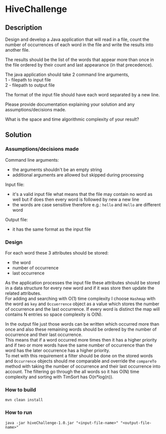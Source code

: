 # HiveChallenge

## Description
Design and develop a Java application that will read in a file, count the number of 
occurrences of each word in the file and write the results into another file. 

The results should be the list of the words that appear more than once in the file 
ordered by their count and last appearance (in that precedence).

The java application should take 2 command line arguments, \
1 - filepath to input file \
2 - filepath to output file

The format of the input file should have each word separated by a new line. 

Please provide documentation explaining your solution and any assumptions/decisions made.

What is the space and time algorithmic complexity of your result?

## Solution
### Assumptions/decisions made
Command line arguments:
 - the arguments shouldn't be an empty string
 - additional arguments are allowed but skipped during processing
 
Input file: 
 - it's a valid input file what means that the file may contain no word as well
 but if does then every word is followed by new a new line
 - the words are case sensitive therefore e.g.: `hello` and `Hello` are different word
 
Output file:
 - it has the same format as the input file
 
### Design
For each word these 3 attributes should be stored:
- the word
- number of occurrence
- last occurrence 

As the application processes the input file these attributes should be stored in a 
data structure for every new word and if it was store then update the related 
attributes. \
For adding and searching with O(1) time complexity I choose `Hashmap` with the word
as `key` and `Occuerrence` object as a value which stores the number of occurrence 
and the last occurrence. If every word is distinct the map will contains N entries
so space complexity is O(N).

In the output file just those words can be written which occurred more than once 
and also these remaining words should be ordered by the number of occurrence and 
their last occurrence. \
This means that if a word occurred more times then it has a higher priority and if
two or more words have the same number of occurrence than the word has the later
occurrence has a higher priority. \
To met with this requirement a filter should be done on the stored words and 
`Occurrence` objects should me comparable and override the `compareTo` method with
taking the number of occurrence and their last occurrence into account.
The filtering go through the all words so it has O(N) time complexity and sorting 
with TimSort has O(n*log(n)).

### How to build
`mvn clean install`

### How to run
`java -jar hiveChallenge-1.0.jar "<input-file-name>" "<output-file-name>"`

